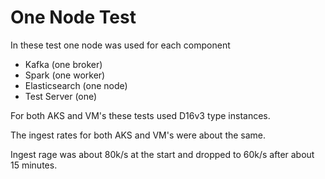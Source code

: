 # One Node Test

In these test one node was used for each component
- Kafka (one broker)
- Spark (one worker)
- Elasticsearch (one node)
- Test Server (one)

For both AKS and VM's these tests used D16v3 type instances.


The ingest rates for both AKS and VM's were about the same.

Ingest rage was about 80k/s at the start and dropped to 60k/s after about 15 minutes.

